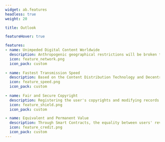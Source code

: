 ```yaml
---
widget: ab.features
headless: true
weight: 20

title: Outlook

featureHover: true

features:
- name: Unimpeded Digital Content Worldwide
  description: Anthropogenic geographical restrictions will be broken through AlphaBiz application, and users can unimpededly retrieve and download digital content from all over the world.
  icon: feature_network.png
  icon_pack: custom
  
- name: Fastest Transmission Speed
  description: Based on the Content Distribution Technology and Decentralized Shared CDN Network Ecology, users will experience the digital content transmission with the fastest speed and the lowest cost.
  icon: feature_speed.png
  icon_pack: custom
  
- name: Fair and Secure Copyright
  description: Registering the user's copyrights and modifying records through the blockchain protects the copyrights from infringement, which will make the commercialization more efficient and fair.
  icon: feature_shield.png
  icon_pack: custom

- name: Equivalent and Permanent Value
  description: Through Smart Contracts, the equality between users' revenue and their sharing of bandwidth resources and contents will be ensured, which is undeniable and helps to obtain the greatest degree of preservation.
  icon: feature_credit.png
  icon_pack: custom
---
```

